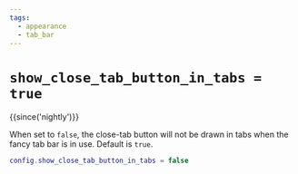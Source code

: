 ```yaml
---
tags:
  - appearance
  - tab_bar
---
```


# `show_close_tab_button_in_tabs = true`

{{since('nightly')}}

When set to `false`, the close-tab button will not be drawn in tabs when the
fancy tab bar is in use. Default is `true`.

```lua
config.show_close_tab_button_in_tabs = false
```
